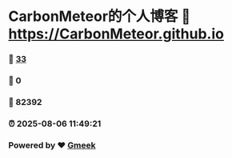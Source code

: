 # CarbonMeteor的个人博客 :link: https://CarbonMeteor.github.io 
### :page_facing_up: [33](https://CarbonMeteor.github.io/tag.html) 
### :speech_balloon: 0 
### :hibiscus: 82392 
### :alarm_clock: 2025-08-06 11:49:21 
### Powered by :heart: [Gmeek](https://github.com/Meekdai/Gmeek)
